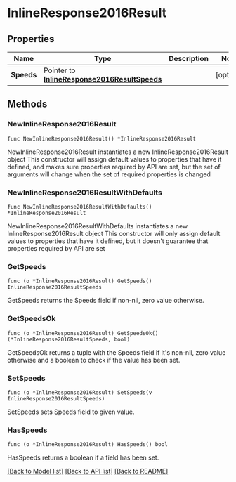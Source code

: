 # InlineResponse2016Result

## Properties

Name | Type | Description | Notes
------------ | ------------- | ------------- | -------------
**Speeds** | Pointer to [**InlineResponse2016ResultSpeeds**](InlineResponse2016ResultSpeeds.md) |  | [optional] 

## Methods

### NewInlineResponse2016Result

`func NewInlineResponse2016Result() *InlineResponse2016Result`

NewInlineResponse2016Result instantiates a new InlineResponse2016Result object
This constructor will assign default values to properties that have it defined,
and makes sure properties required by API are set, but the set of arguments
will change when the set of required properties is changed

### NewInlineResponse2016ResultWithDefaults

`func NewInlineResponse2016ResultWithDefaults() *InlineResponse2016Result`

NewInlineResponse2016ResultWithDefaults instantiates a new InlineResponse2016Result object
This constructor will only assign default values to properties that have it defined,
but it doesn't guarantee that properties required by API are set

### GetSpeeds

`func (o *InlineResponse2016Result) GetSpeeds() InlineResponse2016ResultSpeeds`

GetSpeeds returns the Speeds field if non-nil, zero value otherwise.

### GetSpeedsOk

`func (o *InlineResponse2016Result) GetSpeedsOk() (*InlineResponse2016ResultSpeeds, bool)`

GetSpeedsOk returns a tuple with the Speeds field if it's non-nil, zero value otherwise
and a boolean to check if the value has been set.

### SetSpeeds

`func (o *InlineResponse2016Result) SetSpeeds(v InlineResponse2016ResultSpeeds)`

SetSpeeds sets Speeds field to given value.

### HasSpeeds

`func (o *InlineResponse2016Result) HasSpeeds() bool`

HasSpeeds returns a boolean if a field has been set.


[[Back to Model list]](../README.md#documentation-for-models) [[Back to API list]](../README.md#documentation-for-api-endpoints) [[Back to README]](../README.md)


